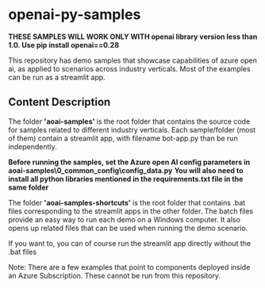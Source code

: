 # openai-py-samples

**THESE SAMPLES WILL WORK ONLY WITH openai library version less than 1.0. Use pip install openai==0.28**

This repository has demo samples that showcase capabilities of azure open ai, as applied to scenarios across industry verticals. Most of the examples can be run as a streamlit app.

## Content Description

The folder **'aoai-samples'** is the root folder that contains the source code for samples related to different industry verticals.
Each sample/folder (most of them) contain a streamlit app, with filename bot-app.py than be run independently.

**Before running the samples, set the Azure open AI config parameters in aoai-samples\0_common_config\config_data.py**
**You will also need to install all python libraries mentioned in the requirements.txt file in the same folder**

The folder **'aoai-samples-shortcuts'** is the root folder that contains .bat files corresponding to the streamlit apps in the other folder. The batch files provide an easy way to run each demo on a Windows computer. It also opens up related files that can be used when running the demo scenario.

If you want to, you can of course run the streamlit app directly without the .bat files


Note: There are a few examples that point to components deployed inside an Azure Subscription. These cannot be run from this repository. 